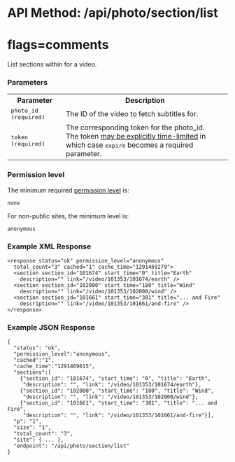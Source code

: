 # API Method: /api/photo/section/list
# flags=comments

List sections within for a video.

### Parameters

<table class="pretty">
  <tr><th>Parameter</th><th>Description</th></tr>
  <tr>
    <td>
      <tt>photo_id (required)</tt>
    </td>
    <td>
      The ID of the video to fetch subtitles for.
    </td>
  </tr>

  <tr>
    <td>
      <tt>token (required)</tt>
    </td>
    <td>
      The corresponding token for the photo_id.<br/>
      The token <a href="index#time-limited-tokens">may be explicitly time-limited</a> in which case <tt>expire</tt> becomes a required parameter.
    </td>
  </tr>
</table>    

### Permission level 

The minimum required [permission level](index#permission-level) is:

    none

For non-public sites, the minimum level is:

    anonymous


### Example XML Response


    <response status="ok" permission_level="anonymous" 
      total_count="3" cached="1" cache_time="1291469279">
      <section section_id="101674" start_time="0" title="Earth" 
        description="" link="/video/101353/101674/earth" />
      <section section_id="102000" start_time="180" title="Wind" 
        description="" link="/video/101353/102000/wind" />
      <section section_id="101661" start_time="381" title="... and Fire" 
        description="" link="/video/101353/101661/and-fire" />
    </response>
    
### Example JSON Response

    {
      "status": "ok", 
      "permission_level":"anonymous",
      "cached":"1",
      "cache_time":"1291469615",
      "sections":[
        {"section_id": "101674", "start_time": "0", "title": "Earth", 
         "description": "", "link": "/video/101353/101674/earth"},
        {"section_id": "102000", "start_time": "180", "title": "Wind", 
         "description": "", "link": "/video/101353/102000/wind"},
        {"section_id": "101661", "start_time": "381", "title": "... and Fire", 
         "description": "", "link": "/video/101353/101661/and-fire"}],
      "p": "1",
      "size": "1",
      "total_count": "3",
      "site": { ... },
      "endpoint": "/api/photo/section/list"
    }
